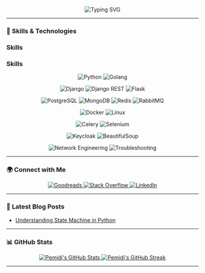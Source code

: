 <div align="center">
  <img src="https://readme-typing-svg.herokuapp.com?font=Fira+Code&size=30&pause=1000&color=0891B2&center=true&vCenter=true&width=500&lines=Hey%2C+I'm+PEMIDI!;As+a+Software+Engineer;" alt="Typing SVG" />
</div>

---

### 🚀 Skills & Technologies

### Skills

### Skills

<div align="center">  
  
  ![Python](https://img.shields.io/badge/Python-3776AB?style=for-the-badge&logo=python&logoColor=white)
  ![Golang](https://img.shields.io/badge/Go-00ADD8?style=for-the-badge&logo=go&logoColor=white)
  
  ![Django](https://img.shields.io/badge/Django-092E20?style=for-the-badge&logo=django&logoColor=white)
  ![Django REST](https://img.shields.io/badge/Django%20REST-FF1709?style=for-the-badge&logo=django&logoColor=white)
  ![Flask](https://img.shields.io/badge/Flask-000000?style=for-the-badge&logo=flask&logoColor=white)

  ![PostgreSQL](https://img.shields.io/badge/PostgreSQL-336791?style=for-the-badge&logo=postgresql&logoColor=white)
  ![MongoDB](https://img.shields.io/badge/MongoDB-47A248?style=for-the-badge&logo=mongodb&logoColor=white)
  ![Redis](https://img.shields.io/badge/Redis-DC382D?style=for-the-badge&logo=redis&logoColor=white)
  ![RabbitMQ](https://img.shields.io/badge/RabbitMQ-FF6600?style=for-the-badge&logo=rabbitmq&logoColor=white)

  ![Docker](https://img.shields.io/badge/Docker-2496ED?style=for-the-badge&logo=docker&logoColor=white)
  ![Linux](https://img.shields.io/badge/Linux-FCC624?style=for-the-badge&logo=linux&logoColor=black)

  ![Celery](https://img.shields.io/badge/Celery-37814A?style=for-the-badge&logo=celery&logoColor=white)
  ![Selenium](https://img.shields.io/badge/Selenium-43B02A?style=for-the-badge&logo=selenium&logoColor=white)

  ![Keycloak](https://img.shields.io/badge/Keycloak-0078D7?style=for-the-badge&logo=keycloak&logoColor=white)
  ![BeautifulSoup](https://img.shields.io/badge/BeautifulSoup-FFD700?style=for-the-badge&logo=beautifulsoup&logoColor=black)

  ![Network Engineering](https://img.shields.io/badge/Network%20Engineering-4A90E2?style=for-the-badge&logo=network&logoColor=white)
  ![Troubleshooting](https://img.shields.io/badge/Troubleshooting-FF5722?style=for-the-badge&logo=tools&logoColor=white)
</div>



---

### 🌍 Connect with Me

<div align="center">
  <a href="https://www.goodreads.com/user/show/63726559-pemidi" target="_blank" rel="noreferrer">
    <img src="https://img.shields.io/badge/Goodreads-372213?style=for-the-badge&logo=goodreads&logoColor=white" alt="Goodreads"/>
  <a href="https://www.stackoverflow.com/users/7143097" target="_blank" rel="noreferrer">
    <img src="https://img.shields.io/badge/Stack%20Overflow-F58025?style=for-the-badge&logo=stackoverflow&logoColor=white" alt="Stack Overflow"/>
  </a>
  <a href="https://www.linkedin.com/in/Pemidi" target="_blank" rel="noreferrer">
    <img src="https://img.shields.io/badge/LinkedIn-0A66C2?style=for-the-badge&logo=linkedin&logoColor=white" alt="LinkedIn"/>
  </a>
</div>


---

### 📝 Latest Blog Posts

<!-- BLOG-POST-LIST:START -->
- [Understanding State Machine in Python](https://pemidi.hashnode.dev/understanding-state-machine-in-python)
<!-- BLOG-POST-LIST:END -->

---

### 📊 GitHub Stats

<div align="center">
  <a href="http://www.github.com/Pemidi">
    <img src="https://github-readme-stats.vercel.app/api?username=pemidi&rank_icon=percentile&show_icons=true&theme=radical&show=reviews,prs_merged,prs_merged_percentage" alt="Pemidi's GitHub Stats"/>
  </a>
  <a href="http://www.github.com/Pemidi">
    <img src="https://github-readme-streak-stats.herokuapp.com/?user=Pemidi&stroke=ffffff&background=1c1917&ring=0891b2&fire=0891b2&currStreakNum=ffffff&currStreakLabel=0891b2&sideNums=ffffff&sideLabels=ffffff&dates=ffffff&hide_border=true" alt="Pemidi's GitHub Streak"/>
  </a>
</div>

---
